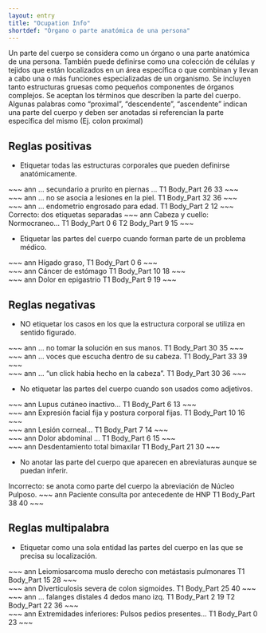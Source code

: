 ```yaml
---
layout: entry
title: "Ocupation Info"
shortdef: "Órgano o parte anatómica de una persona"
---
```


Un parte del cuerpo se considera como un órgano o una parte anatómica de una persona.  También puede definirse como una colección de células y tejidos que están localizados en un área específica o que combinan y llevan a cabo una o más funciones especializadas de un organismo. Se incluyen tanto estructuras gruesas como pequeños componentes de órganos complejos. Se aceptan los términos que describen la parte del cuerpo. Algunas palabras como “proximal”, “descendente”, “ascendente” indican una parte del cuerpo  y deben ser anotadas si referencian la parte específica del mismo (Ej. colon proximal)

## Reglas positivas

* Etiquetar todas las estructuras corporales que pueden definirse anatómicamente.

<div class="annotation-correct" markdown="1">
~~~ ann
… secundario a prurito en piernas …
T1 Body_Part 26 33 
~~~
</div>

<div class="annotation-correct" markdown="1">
~~~ ann
… no se asocia a lesiones en la piel.
T1 Body_Part 32 36 
~~~
</div>

<div class="annotation-correct" markdown="1">
~~~ ann
… endometrio engrosado para edad.
T1 Body_Part 2 12 
~~~
</div>

<div class="annotation-correct" markdown="1">
Correcto: dos etiquetas separadas
~~~ ann
Cabeza y cuello: Normocraneo…
T1 Body_Part 0 6 
T2 Body_Part 9 15 
~~~
</div>

* Etiquetar las partes del cuerpo cuando forman parte de un problema médico.

<div class="annotation-correct" markdown="1">
~~~ ann
Hígado graso, 
T1 Body_Part 0 6 
~~~
</div>

<div class="annotation-correct" markdown="1">
~~~ ann
Cáncer de estómago
T1 Body_Part 10 18 
~~~
</div>

<div class="annotation-correct" markdown="1">
~~~ ann
Dolor en epigastrio
T1 Body_Part 9 19 
~~~
</div>

## Reglas negativas

* NO etiquetar los casos en los que la estructura corporal se utiliza en sentido figurado.

<div class="annotation-incorrect" markdown="1">
~~~ ann
… no tomar la solución en sus manos.
T1 Body_Part 30 35 
~~~
</div>

<div class="annotation-incorrect" markdown="1">
~~~ ann
… voces que escucha dentro de su cabeza.
T1 Body_Part 33 39 
~~~
</div>

<div class="annotation-incorrect" markdown="1">
~~~ ann
… “un click habia hecho en la cabeza”.
T1 Body_Part 30 36 
~~~
</div>

* No etiquetar las partes del cuerpo cuando son usados como adjetivos.

<div class="annotation-incorrect" markdown="1">
~~~ ann
Lupus cutáneo inactivo…
T1 Body_Part 6 13 
~~~
</div>

<div class="annotation-incorrect" markdown="1">
~~~ ann
Expresión facial fija y postura corporal fijas.
T1 Body_Part 10 16 
~~~
</div>

<div class="annotation-incorrect" markdown="1">
~~~ ann
Lesión corneal…
T1 Body_Part 7 14 
~~~
</div>

<div class="annotation-incorrect" markdown="1">
~~~ ann
Dolor abdominal ...
T1 Body_Part 6 15 
~~~
</div>

<div class="annotation-incorrect" markdown="1">
~~~ ann
Desdentamiento total bimaxilar
T1 Body_Part 21 30 
~~~
</div>

*  No anotar las parte del cuerpo que aparecen en abreviaturas aunque se puedan inferir.

<div class="annotation-incorrect" markdown="1">
Incorrecto: se anota como parte del cuerpo la abreviación de Núcleo Pulposo.
~~~ ann
Paciente consulta por antecedente de HNP
T1 Body_Part 38 40 
~~~
</div>

## Reglas multipalabra

* Etiquetar como una sola entidad las partes del cuerpo en las que se precisa su localización.

<div class="annotation-correct" markdown="1">
~~~ ann
Leiomiosarcoma muslo derecho con metástasis pulmonares
T1 Body_Part 15 28 
~~~
</div>

<div class="annotation-correct" markdown="1">
~~~ ann
Diverticulosis severa de colon sigmoides.
T1 Body_Part 25 40 
~~~
</div>

<div class="annotation-correct" markdown="1">
~~~ ann
… falanges distales 4 dedos mano izq.
T1 Body_Part 2 19 
T2 Body_Part 22 36 
~~~
</div>

<div class="annotation-correct" markdown="1">
~~~ ann
Extremidades inferiores: Pulsos pedios presentes… 
T1 Body_Part 0 23 
~~~
</div>